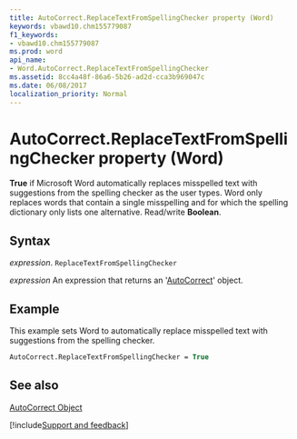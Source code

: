 ```yaml
---
title: AutoCorrect.ReplaceTextFromSpellingChecker property (Word)
keywords: vbawd10.chm155779087
f1_keywords:
- vbawd10.chm155779087
ms.prod: word
api_name:
- Word.AutoCorrect.ReplaceTextFromSpellingChecker
ms.assetid: 8cc4a48f-86a6-5b26-ad2d-cca3b969047c
ms.date: 06/08/2017
localization_priority: Normal
---
```



# AutoCorrect.ReplaceTextFromSpellingChecker property (Word)

 **True** if Microsoft Word automatically replaces misspelled text with suggestions from the spelling checker as the user types. Word only replaces words that contain a single misspelling and for which the spelling dictionary only lists one alternative. Read/write **Boolean**.


## Syntax

_expression_. `ReplaceTextFromSpellingChecker`

 _expression_ An expression that returns an '[AutoCorrect](Word.AutoCorrect.md)' object.


## Example

This example sets Word to automatically replace misspelled text with suggestions from the spelling checker.


```vb
AutoCorrect.ReplaceTextFromSpellingChecker = True
```


## See also


[AutoCorrect Object](Word.AutoCorrect.md)

[!include[Support and feedback](~/includes/feedback-boilerplate.md)]